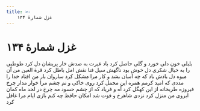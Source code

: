 ```yaml
---
title: >-
    غزل شمارهٔ ۱۳۴
---
```

# غزل شمارهٔ ۱۳۴

بلبلی خون دلی خورد و گلی حاصل کرد
باد غیرت به صدش خار پریشان دل کرد
طوطیی را به خیال شکری دل خوش بود
ناگهش سیل فنا نقش امل باطل کرد
قرة العین من آن میوه دل یادش باد
که چه آسان بشد و کار مرا مشکل کرد
ساروان بار من افتاد خدا را مددی
که امید کرمم همره این محمل کرد
روی خاکی و نم چشم مرا خوار مدار
چرخ فیروزه طربخانه از این کهگل کرد
آه و فریاد که از چشم حسود مه چرخ
در لحد ماه کمان ابروی من منزل کرد
نزدی شاهرخ و فوت شد امکان حافظ
چه کنم بازی ایام مرا غافل کرد
